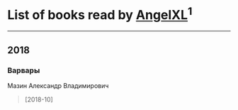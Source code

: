 # List of books read by [AngelXL](https://plus.google.com/110249645760586356722)<sup>1</sup>
---

## 2018

### Варвары
Мазин Александр Владимирович
> [2018-10] 



